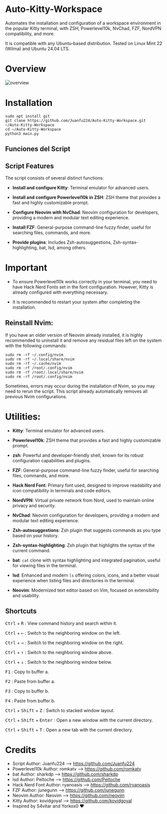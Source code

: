 # Auto-Kitty-Workspace
Automates the installation and configuration of a workspace environment in the popular Kitty terminal, with ZSH, Powerlevel10k, NvChad, FZF, NordVPN compatibility, and more.

It is compatible with any Ubuntu-based distribution. Tested on Linux Mint 22 (Wilma) and Ubuntu 24.04 LTS.

# Overview
![overview](https://raw.githubusercontent.com/Juanfu224/Auto-Linux-Workspace/master/tools/Vista.png)

# Installation
```
sudo apt install git
git clone https://github.com/Juanfu224/Auto-Kitty-Workspace.git ~/Auto-Kitty-Workspace
cd ~/Auto-Kitty-Workspace
python3 main.py
```

## Funciones del Script
## Script Features
The script consists of several distinct functions:
- **Install and configure Kitty**: Terminal emulator for advanced users.

- **Install and configure Powerlevel10k in ZSH**: ZSH theme that provides a fast and highly customizable prompt.

- **Configure Neovim with NvChad**: Neovim configuration for developers, providing a modern and modular text editing experience.

- **Install FZF**: General-purpose command-line fuzzy finder, useful for searching files, commands, and more.

- **Provide plugins**: Includes Zsh-autosuggestions, Zsh-syntax-highlighting, bat, lsd, among others.

# Important
- To ensure Powerlevel10k works correctly in your terminal, you need to have Hack Nerd Fonts set in the font configuration. However, Kitty is already configured with everything necessary.

- It is recommended to restart your system after completing the installation.

## Reinstall Nvim:
If you have an older version of Neovim already installed, it is highly recommended to uninstall it and remove any residual files left on the system with the following commands:
```
sudo rm -rf ~/.config/nvim
sudo rm -rf ~/.local/share/nvim
sudo rm -rf ~/.cache/nvim
sudo rm -rf /root/.config/nvim
sudo rm -rf /root/.local/share/nvim
sudo rm -rf /root/.config/nvim
```
Sometimes, errors may occur during the installation of Nvim, so you may need to rerun the script. This script already automatically removes all previous Nvim configurations.

# Utilities:
- **Kitty**: Terminal emulator for advanced users.

- **Powerlevel10k**: ZSH theme that provides a fast and highly customizable prompt.

- **zsh**: Powerful and developer-friendly shell, known for its robust configuration capabilities and plugins.

- **FZF**: General-purpose command-line fuzzy finder, useful for searching files, commands, and more.

- **Hack Nerd Font**: Primary font used, designed to improve readability and icon compatibility in terminals and code editors.

- **NordVPN**: Virtual private network from Nord, used to maintain online privacy and security.

- **NvChad**: Neovim configuration for developers, providing a modern and modular text editing experience.

- **Zsh-autosuggestions**: Zsh plugin that suggests commands as you type based on your history.

- **Zsh-syntax-highlighting**: Zsh plugin that highlights the syntax of the current command.

- **bat**: `cat` clone with syntax highlighting and integrated pagination, useful for viewing files in the terminal.

- **lsd**: Enhanced and modern `ls` offering colors, icons, and a better visual experience when listing files and directories in the terminal.

- **Neovim**: Modernized text editor based on Vim, focused on extensibility and usability.

## Shortcuts
<kbd>Ctrl</kbd> + <kbd>R</kbd> : View command history and search within it.

<kbd>Ctrl</kbd> + <kbd>←</kbd> : Switch to the neighboring window on the left.

<kbd>Ctrl</kbd> + <kbd>→</kbd> : Switch to the neighboring window on the right.

<kbd>Ctrl</kbd> + <kbd>↑</kbd> : Switch to the neighboring window above.

<kbd>Ctrl</kbd> + <kbd>↓</kbd> : Switch to the neighboring window below.

<kbd>F1</kbd> : Copy to buffer a.

<kbd>F2</kbd> : Paste from buffer a.

<kbd>F3</kbd> : Copy to buffer b.

<kbd>F4</kbd> : Paste from buffer b.

<kbd>Ctrl</kbd> + <kbd>Shift</kbd> + <kbd>Z</kbd> : Switch to stacked window layout.

<kbd>Ctrl</kbd> + <kbd>Shift</kbd> + <kbd>Enter</kbd> : Open a new window with the current directory.

<kbd>Ctrl</kbd> + <kbd>Shift</kbd> + <kbd>T</kbd> : Open a new tab with the current directory.

# Credits
- Script Author: Juanfu224 --> https://github.com/Juanfu224
- Powerlevel10k Author: romkatv --> https://github.com/romkatv
- bat Author: sharkdp --> https://github.com/sharkdp
- lsd Author: Peltoche --> https://github.com/Peltoche
- Hack Nerd Font Author: ryanoasis --> https://github.com/ryanoasis
- FZF Author: junegunn --> https://github.com/junegunn
- Neovim Author: Neovim --> https://github.com/neovim
- Kitty Author: kovidgoyal --> https://github.com/kovidgoyal
- Inspired by S4vitar and Yorkox0 ❤️
